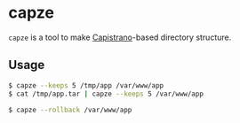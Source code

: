 capze
======

`capze` is a tool to make [Capistrano](http://capistranorb.com/)-based directory structure.

## Usage

```bash
$ capze --keeps 5 /tmp/app /var/www/app
$ cat /tmp/app.tar | capze --keeps 5 /var/www/app

$ capze --rollback /var/www/app
```

